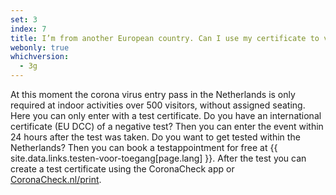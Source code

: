 ```yaml
---
set: 3
index: 7
title: I’m from another European country. Can I use my certificate to visit an event or location in the Netherlands?
webonly: true
whichversion:
  - 3g
---
```

At this moment the corona virus entry pass in the Netherlands is only required at indoor activities over 500 visitors, without assigned seating. Here you can only enter with a test certificate. Do you have an international certificate (EU DCC) of a negative test? Then you can enter the event within 24 hours after the test was taken. Do you want to get tested within the Netherlands? Then you can book a testappointment for free at {{ site.data.links.testen-voor-toegang[page.lang] }}. After the test you can create a test certificate using the CoronaCheck app or [CoronaCheck.nl/print](/en/print).
